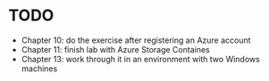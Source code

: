 # TODO

- Chapter 10: do the exercise after registering an Azure account
- Chapter 11: finish lab with Azure Storage Containes
- Chapter 13: work through it in an environment with two Windows machines
